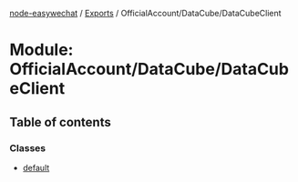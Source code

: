 [node-easywechat](../README.md) / [Exports](../modules.md) / OfficialAccount/DataCube/DataCubeClient

# Module: OfficialAccount/DataCube/DataCubeClient

## Table of contents

### Classes

- [default](../classes/OfficialAccount_DataCube_DataCubeClient.default.md)
